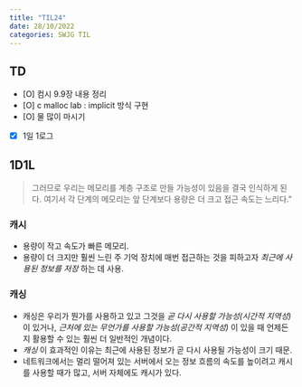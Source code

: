 ```yaml
---
title: "TIL24"
date: 28/10/2022
categories: SWJG TIL
---
```


## TD

- [O] 컴시 9.9장 내용 정리  
- [O] c malloc lab : implicit 방식 구현  
- [O] 물 많이 마시기  
- [X] 1일 1로그  

## 1D1L

> 그러므로 우리는 메모리를 계층 구조로 만들 가능성이 있음을 결국 인식하게 된다. 여기서 각 단계의 메모리는 앞 단계보다 용량은 더 크고 접근 속도는 느리다."

### 캐시

- 용량이 작고 속도가 빠른 메모리.
- 용량이 더 크지만 훨씬 느린 주 기억 장치에 매번 접근하는 것을 피하고자 _최근에 사용된 정보를 저장_ 하는 데 사용.

### 캐싱

- 캐싱은 우리가 뭔가를 사용하고 있고 그것을 _곧 다시 사용할 가능성(시간적 지역성)_ 이 있거나, _근처에 있는 무언가를 사용할 가능성(공간적 지역성)_ 이 있을 때 언제든지 활용할 수 있는 훨씬 더 일반적인 개념이다.
- _캐싱_ 이 효과적인 이유는 최근에 사용된 정보가 곧 다시 사용될 가능성이 크기 때문.
- 네트워크에서는 멀리 떨어져 있는 서버에서 오는 정보 흐름의 속도를 높이려고 캐시를 사용할 때가 많고, 서버 자체에도 캐시가 있다.
